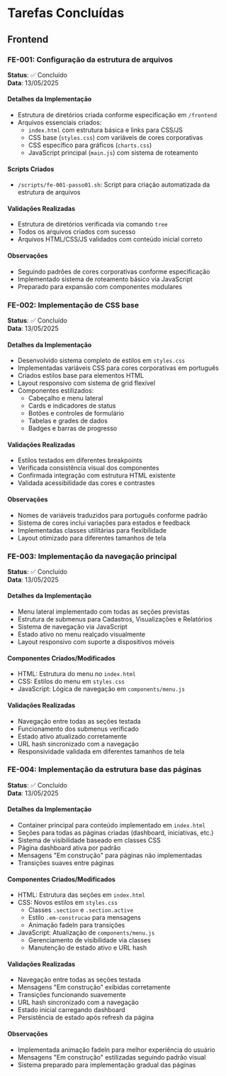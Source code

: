 # Tarefas Concluídas

## Frontend

### FE-001: Configuração da estrutura de arquivos
**Status**: ✅ Concluído  
**Data**: 13/05/2025

#### Detalhes da Implementação
- Estrutura de diretórios criada conforme especificação em `/frontend`
- Arquivos essenciais criados:
  - `index.html` com estrutura básica e links para CSS/JS
  - CSS base (`styles.css`) com variáveis de cores corporativas
  - CSS específico para gráficos (`charts.css`)
  - JavaScript principal (`main.js`) com sistema de roteamento

#### Scripts Criados
- `/scripts/fe-001-passo01.sh`: Script para criação automatizada da estrutura de arquivos

#### Validações Realizadas
- Estrutura de diretórios verificada via comando `tree`
- Todos os arquivos criados com sucesso
- Arquivos HTML/CSS/JS validados com conteúdo inicial correto

#### Observações
- Seguindo padrões de cores corporativas conforme especificação
- Implementado sistema de roteamento básico via JavaScript
- Preparado para expansão com componentes modulares

### FE-002: Implementação de CSS base
**Status**: ✅ Concluído  
**Data**: 13/05/2025

#### Detalhes da Implementação
- Desenvolvido sistema completo de estilos em `styles.css`
- Implementadas variáveis CSS para cores corporativas em português
- Criados estilos base para elementos HTML
- Layout responsivo com sistema de grid flexível
- Componentes estilizados:
  - Cabeçalho e menu lateral
  - Cards e indicadores de status
  - Botões e controles de formulário
  - Tabelas e grades de dados
  - Badges e barras de progresso

#### Validações Realizadas
- Estilos testados em diferentes breakpoints
- Verificada consistência visual dos componentes
- Confirmada integração com estrutura HTML existente
- Validada acessibilidade das cores e contrastes

#### Observações
- Nomes de variáveis traduzidos para português conforme padrão
- Sistema de cores inclui variações para estados e feedback
- Implementadas classes utilitárias para flexibilidade
- Layout otimizado para diferentes tamanhos de tela

### FE-003: Implementação da navegação principal
**Status**: ✅ Concluído  
**Data**: 13/05/2025

#### Detalhes da Implementação
- Menu lateral implementado com todas as seções previstas
- Estrutura de submenus para Cadastros, Visualizações e Relatórios
- Sistema de navegação via JavaScript
- Estado ativo no menu realçado visualmente
- Layout responsivo com suporte a dispositivos móveis

#### Componentes Criados/Modificados
- HTML: Estrutura do menu no `index.html`
- CSS: Estilos do menu em `styles.css`
- JavaScript: Lógica de navegação em `components/menu.js`

#### Validações Realizadas
- Navegação entre todas as seções testada
- Funcionamento dos submenus verificado
- Estado ativo atualizado corretamente
- URL hash sincronizado com a navegação
- Responsividade validada em diferentes tamanhos de tela

### FE-004: Implementação da estrutura base das páginas
**Status**: ✅ Concluído  
**Data**: 13/05/2025

#### Detalhes da Implementação
- Container principal para conteúdo implementado em `index.html`
- Seções para todas as páginas criadas (dashboard, iniciativas, etc.)
- Sistema de visibilidade baseado em classes CSS
- Página dashboard ativa por padrão
- Mensagens "Em construção" para páginas não implementadas
- Transições suaves entre páginas

#### Componentes Criados/Modificados
- HTML: Estrutura das seções em `index.html`
- CSS: Novos estilos em `styles.css`
  - Classes `.section` e `.section.active`
  - Estilo `.em-construcao` para mensagens
  - Animação fadeIn para transições
- JavaScript: Atualização de `components/menu.js`
  - Gerenciamento de visibilidade via classes
  - Manutenção de estado ativo e URL hash

#### Validações Realizadas
- Navegação entre todas as seções testada
- Mensagens "Em construção" exibidas corretamente
- Transições funcionando suavemente
- URL hash sincronizado com a navegação
- Estado inicial carregando dashboard
- Persistência de estado após refresh da página

#### Observações
- Implementada animação fadeIn para melhor experiência do usuário
- Mensagens "Em construção" estilizadas seguindo padrão visual
- Sistema preparado para implementação gradual das páginas
